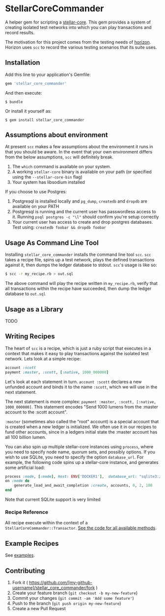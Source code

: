# StellarCoreCommander

A helper gem for scripting a [stellar-core](https://github.com/stellar/stellar-core).  This gem provides a system of creating isolated test networks into which you can play
transactions and record results.

The motivation for this project comes from the testing needs of [horizon](https://github.com/stellar/horizon).  Horizon uses `scc` to record the various testing scenarios that its suite uses.


## Installation

Add this line to your application's Gemfile:

```ruby
gem 'stellar_core_commander'
```

And then execute:

    $ bundle

Or install it yourself as:

    $ gem install stellar_core_commander

## Assumptions about environment

At present `scc` makes a few assumptions about the environment it runs in that you should be aware.  In the event that your own environment differs from the below assumptions, `scc` will definitely break.

1.  The `which` command is available on your system.
2.  A working `stellar-core` binary is available on your path (or specified using the `--stellar-core-bin` flag)
3.  Your system has libsodium installed

If you choose to use Postgres:
1. Postgresql is installed locally and `pg_dump`, `createdb` and `dropdb` are available on your PATH
2. Postgresql is running and the current user has passwordless access to it.  Running `psql postgres -c "\l"` should confirm you're setup correctly
3. Your current user has access to create and drop postgres databases.  Test using: `createdb foobar && dropdb foobar`

## Usage As Command Line Tool

Installing `stellar_core_commander` installs the command line tool `scc`. `scc`
takes a recipe file, spins up a test network, plays the defined transactions against it, then dumps the ledger database to stdout.  `scc`'s usage is like so:

```bash
$ scc -r my_recipe.rb > out.sql
```

The above command will play the recipe written in `my_recipe.rb`, verify that all transactions within the recipe have succeeded, then dump the ledger database to `out.sql`

## Usage as a Library

TODO

## Writing Recipes

The heart of `scc` is a recipe, which is just a ruby script that executes in a context
that makes it easy to play transactions against the isolated test network.  Lets look at a simple recipe:

```ruby
account :scott
payment :master, :scott, [:native, 1000_000000]
```

Let's look at each statement in turn. `account :scott` declares a new unfunded account and binds it to the name `:scott`, which we will use in the next statement.  

The next statement is more complex: `payment :master, :scott, [:native, 1000_000000]`.  This statement encodes "Send 1000 lumens from the :master account to the :scott account".

`:master` (sometimes also called the "root" account) is a special account that is created when a new ledger is initialized.  We often use it in our recipes to fund other accounts, since in a ledgers initial state the :master account has all 100 billion lumen.

You can also spin up multiple stellar-core instances using `process`, where you need to specify node name, quorum sets, and possibly options. If you wish to use SQLite, you need to specify the option `database_url`. For example, the following code spins up a stellar-core instance, and generates some artificial load:
```ruby
process :node, [:node], host: ENV['DOCKER1'],  database_url: "sqlite3://stellar.db"
on :node do
    generate_load_and_await_completion :create, accounts, 0, 2, 100
end
```

Note that current SQLite support is very limited
### Recipe Reference

All recipe execute within the context of a `StellarCoreCommander::Transactor`.  [See the code for all available methods](lib/stellar_core_commander/transactor.rb).

## Example Recipes

See [examples](examples).

## Contributing

1. Fork it ( https://github.com/[my-github-username]/stellar_core_commander/fork )
2. Create your feature branch (`git checkout -b my-new-feature`)
3. Commit your changes (`git commit -am 'Add some feature'`)
4. Push to the branch (`git push origin my-new-feature`)
5. Create a new Pull Request
